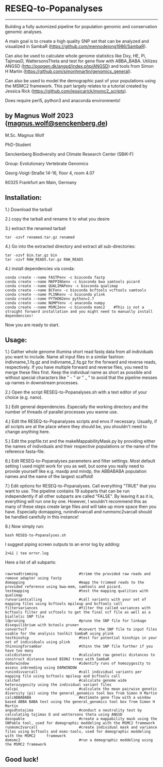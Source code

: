 #  RESEQ-to-Popanalyses
-------------------------------

Building a fully automized pipeline for population genomic and conservation genomic analyses.

A main goal is to create a high quality SNP set that can be analyzed and visualized in SambaR (https://github.com/mennodejong1986/SambaR).

Can also be used to calculate whole genome statistics like Dxy, HE, Pi, TajimasD, WattersonsTheta and test for gene flow with ABBA_BABA.
Utilizes ANGSD (http://popgen.dk/angsd/index.php/ANGSD) and tools from Simon H Martin (https://github.com/simonhmartin/genomics_general).

Can also be used to model the demographic past of your populations using the MSMC2 framework. This part largely relates to a tutorial
created by Jessica Rick (https://github.com/jessicarick/msmc2_scripts).

Does require perl5, python3 and anaconda environments!

by Magnus Wolf 2023 (magnus.wolf@senckenberg.de)
-------------------------------
M.Sc. Magnus Wolf

PhD-Student

Senckenberg Biodiversity and Climate Research Center (SBiK-F)

Group: Evolutionary Vertebrate Genomics

Georg-Voigt-Straße 14-16, floor 4, room 4.07

60325 Frankfurt am Main, Germany

Installation:
-------------------------------
1.) Download the tarball

2.) copy the tarball and rename it to what you desire

3.) extract the renamed tarball

    tar -xzvf renamed.tar.gz renamed
    
4.) Go into the extracted directory and extract all sub-directories:

    tar -xzvf bin.tar.gz bin
    tar -xzvf RAW_READS.tar.gz RAW_READS

4.) install dependencies via conda:

    conda create --name FASTPenv -c bioconda fastp
    conda create --name MAPPINGenv -c bioconda bwa samtools picard
    conda create --name QUALIMAPenv -c bioconda qualimap
    conda create --name BCFenv -c bioconda bcftools vcftools samtools
    conda create --name PLINKenv -c bioconda plink
    conda create --name PYTHON2env python=2.7
    conda create --name NUMPYenv -c anaconda numpy
    conda create --name MSMC2env -c bioconda msmc2    #This is not a straight forward installation and you might need to manually install dependencies!

Now you are ready to start.

Usage:
-------------------------------
1.) Gather whole genome illumina short read fastq data from all individuals you want to include. Name all input files in a similar
fashion: indivname_1.fq.gz and indivname_2.fq.gz for the forward and reverse reads, respectively. If you have multiple forward
and reverse files, you need to merge these files first. Keep the individual name as short as possible and without special 
characters like " - " or " _ " to avoid that the pipeline messes up names in downstream processes. 

2.) Open the script RESEQ-to-Popanalyses.sh with a text editor of your choice (e.g. nano).

3.) Edit general dependencies. Especially the working directory and the number of threads of parallel processes you wanne use.

4.) Edit the RESEQ-to-Popanalyses scripts and envs if necessary. Usually, if all scripts are at the place where they should be, you shouldn't need to change anything here. 

5.) Edit the popfile.txt and the makeMappabilityMask.py by providing either the names of individuals and their respective populations or the name of the reference fasta-file.

6.) Edit RESEQ-to-Popanalyses parameters and filter settings. Most default setting I used might work for you as well, but some you really need to provide yourself like e.g. maxdp and mindp, the ABBABABA population names and the name of the largest scaffold!

7.) Edit options for RESEQ-to-Popanalyses. Call everything "TRUE" that you want to use. The pipeline 
contains 19 subparts that can be run independently if all other subparts are called "FALSE". By
leaving it as it is, everything will run one by one. However, I wouldn't recommend this as many of these 
steps create large files and will take up more space then you have. Especially domapping, runindivvarcall
and runmsmc2varcall should be handled carefully in this instance!

8.) Now simply run:
    
    bash RESEQ-to-Popanalyses.sh

I suggest piping screen outputs to an error log by adding: 

    2>&1 | tee error.log
 

Here a list of all subparts:
###

    rawreadtrimming                   #trimm the provided raw reads and remove adapter using fastp
    domapping                         #mapp the trimmed reads to the provided reference using bwa-mem, samtools and picard.
    testmapping                       #test the mapping qualities with qualimap
    runvariantcalling                 #call variants with your set of mapping files using bcftools mpileup and bcftools call
    filtervariances                   #filter the called variances with bcftools filter and vcftools to get the final vcf file as well as a biallelic SNP file
    ldpruning                         #prune the SNP file for linkage disequilibrium with bctools prune+
    convertvcf                        #convert the SNP file to input files usable for the analysis toolkit SambaR using plink
    testkinship                       #test for potential kinships in your set of individuals using plink
    thinningforsambar                 #thinn the SNP file further if you have too many
    calcdistance                      #calculate raw genetic distances to construct distance based BIONJ trees with SambaR
    dodarwindow                       #identify runs of homozygosity to assess inbreeding using DARWINDOW
    runindivvarcall                   #call individual variants per mapping file using bcftools mpileup and bcftools call
    calchet                           #calculate genome wide heterozygosity using the individual variant files
    calcpi                            #calculate the mean pairwise genetic diversity (pi) using the general_genomics tool box from Simon H Martin
    calcABBABABA                      #estimate gene flow with a window based ABBA BABA test using the general_genomics tool box from Simon H Martin
    angsdtotajima                     #conduct a neutrality test by calculating tajimas D and wattersons theta using ANGSD
    dosnpable                         #create a mappability mask using the SNPable tool, used for demographic moddeling with the MSMC2 framework
    runmsmc2varcall                   #create individual mask and variance files using bcftools and msmc-tools, used for demographic moddeling with the MSMC2     framework
    domsmc2                           #run a demographic moddeling using the MSMC2 framework

###


Good luck!
-------------------------------
